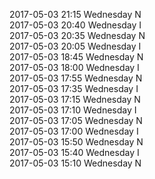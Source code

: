 2017-05-03 21:15 Wednesday  N  
2017-05-03 20:40 Wednesday  I  
2017-05-03 20:35 Wednesday  N  
2017-05-03 20:05 Wednesday  I  
2017-05-03 18:45 Wednesday  N  
2017-05-03 18:00 Wednesday  I  
2017-05-03 17:55 Wednesday  N  
2017-05-03 17:35 Wednesday  I  
2017-05-03 17:15 Wednesday  N  
2017-05-03 17:10 Wednesday  I  
2017-05-03 17:05 Wednesday  N  
2017-05-03 17:00 Wednesday  I  
2017-05-03 15:50 Wednesday  N  
2017-05-03 15:40 Wednesday  I  
2017-05-03 15:10 Wednesday  N  
